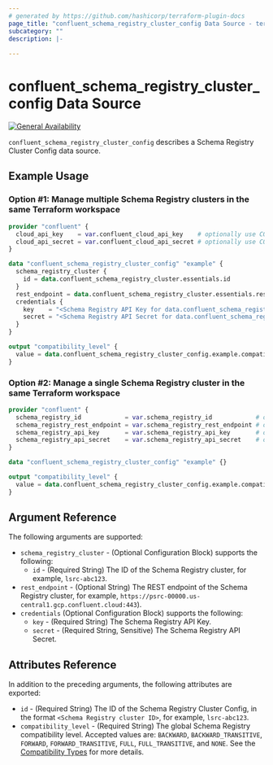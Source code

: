 ```yaml
---
# generated by https://github.com/hashicorp/terraform-plugin-docs
page_title: "confluent_schema_registry_cluster_config Data Source - terraform-provider-confluent"
subcategory: ""
description: |-
  
---
```


# confluent_schema_registry_cluster_config Data Source

[![General Availability](https://img.shields.io/badge/Lifecycle%20Stage-General%20Availability-%2345c6e8)](https://docs.confluent.io/cloud/current/api.html#section/Versioning/API-Lifecycle-Policy)

`confluent_schema_registry_cluster_config` describes a Schema Registry Cluster Config data source.

## Example Usage

### Option #1: Manage multiple Schema Registry clusters in the same Terraform workspace

```terraform
provider "confluent" {
  cloud_api_key    = var.confluent_cloud_api_key    # optionally use CONFLUENT_CLOUD_API_KEY env var
  cloud_api_secret = var.confluent_cloud_api_secret # optionally use CONFLUENT_CLOUD_API_SECRET env var
}

data "confluent_schema_registry_cluster_config" "example" {
  schema_registry_cluster {
    id = data.confluent_schema_registry_cluster.essentials.id
  }
  rest_endpoint = data.confluent_schema_registry_cluster.essentials.rest_endpoint
  credentials {
    key    = "<Schema Registry API Key for data.confluent_schema_registry_cluster.essentials>"
    secret = "<Schema Registry API Secret for data.confluent_schema_registry_cluster.essentials>"
  }
}

output "compatibility_level" {
  value = data.confluent_schema_registry_cluster_config.example.compatibility_level
}
```

### Option #2: Manage a single Schema Registry cluster in the same Terraform workspace

```terraform
provider "confluent" {
  schema_registry_id            = var.schema_registry_id            # optionally use SCHEMA_REGISTRY_ID env var
  schema_registry_rest_endpoint = var.schema_registry_rest_endpoint # optionally use SCHEMA_REGISTRY_REST_ENDPOINT env var
  schema_registry_api_key       = var.schema_registry_api_key       # optionally use SCHEMA_REGISTRY_API_KEY env var
  schema_registry_api_secret    = var.schema_registry_api_secret    # optionally use SCHEMA_REGISTRY_API_SECRET env var
}

data "confluent_schema_registry_cluster_config" "example" {}

output "compatibility_level" {
  value = data.confluent_schema_registry_cluster_config.example.compatibility_level
}
```

<!-- schema generated by tfplugindocs -->
## Argument Reference

The following arguments are supported:

- `schema_registry_cluster` - (Optional Configuration Block) supports the following:
  - `id` - (Required String) The ID of the Schema Registry cluster, for example, `lsrc-abc123`.
- `rest_endpoint` - (Optional String) The REST endpoint of the Schema Registry cluster, for example, `https://psrc-00000.us-central1.gcp.confluent.cloud:443`).
- `credentials` (Optional Configuration Block) supports the following:
  - `key` - (Required String) The Schema Registry API Key.
  - `secret` - (Required String, Sensitive) The Schema Registry API Secret.

## Attributes Reference

In addition to the preceding arguments, the following attributes are exported:

- `id` - (Required String) The ID of the Schema Registry Cluster Config, in the format `<Schema Registry cluster ID>`, for example, `lsrc-abc123`.
- `compatibility_level` - (Required String) The global Schema Registry compatibility level. Accepted values are: `BACKWARD`, `BACKWARD_TRANSITIVE`, `FORWARD`, `FORWARD_TRANSITIVE`, `FULL`, `FULL_TRANSITIVE`, and `NONE`. See the [Compatibility Types](https://docs.confluent.io/platform/current/schema-registry/avro.html#compatibility-types) for more details.